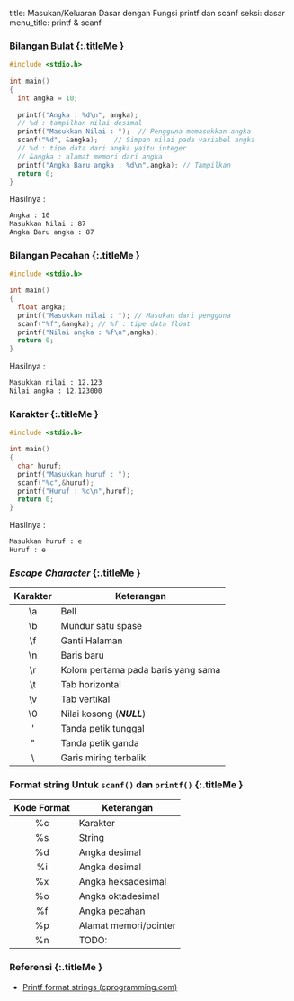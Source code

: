 title: Masukan/Keluaran Dasar dengan Fungsi printf dan scanf
seksi: dasar
menu_title: printf & scanf

### <i class="fa fa-code"></i> Bilangan Bulat {:.titleMe }
``` c
#include <stdio.h>
 
int main()
{
  int angka = 10;
  
  printf("Angka : %d\n", angka);
  // %d : tampilkan nilai desimal
  printf("Masukkan Nilai : ");	// Pengguna memasukkan angka
  scanf("%d", &angka);    // Simpan nilai pada variabel angka
  // %d : tipe data dari angka yaitu integer
  // &angka : alamat memori dari angka
  printf("Angka Baru angka : %d\n",angka); // Tampilkan
  return 0;
}
```

Hasilnya :

``` bash
Angka : 10
Masukkan Nilai : 87
Angka Baru angka : 87
```

### <i class="fa fa-code"></i> Bilangan Pecahan {:.titleMe }
``` c
#include <stdio.h>

int main()
{
  float angka;
  printf("Masukkan nilai : "); // Masukan dari pengguna
  scanf("%f",&angka); // %f : tipe data float
  printf("Nilai angka : %f\n",angka);
  return 0;
}
```
Hasilnya :
``` bash
Masukkan nilai : 12.123
Nilai angka : 12.123000
```

### <i class="fa fa-code"></i> Karakter {:.titleMe }
``` c
#include <stdio.h>

int main()
{
  char huruf;
  printf("Masukkan huruf : ");
  scanf("%c",&huruf);
  printf("Huruf : %c\n",huruf);
  return 0;
}
```
Hasilnya :
``` bash
Masukkan huruf : e
Huruf : e
```

### <i class="fa fa-info-circle"></i> <i>Escape Character</i> {:.titleMe }
| Karakter | Keterangan |
|:---:|---|
| \a | Bell |
| \b | Mundur satu spase |
| \f | Ganti Halaman |
| \n | Baris baru |
| \r | Kolom pertama pada baris yang sama |
| \t | Tab horizontal |
| \v | Tab vertikal |
| \0 | Nilai kosong (<i>**NULL**</i>) |
| \' | Tanda petik tunggal |
| \" | Tanda petik ganda |
| \\ | Garis miring terbalik |

### <i class="fa fa-info-circle"></i> Format string Untuk `scanf()` dan `printf()` {:.titleMe }

| Kode Format | Keterangan |
|:---:|---|
| %c | Karakter |
| %s | String |
| %d | Angka desimal |
| %i | Angka desimal |
| %x | Angka heksadesimal |
| %o | Angka oktadesimal |
| %f | Angka pecahan |
| %p | Alamat memori/pointer |
| %n | TODO: |

### <i class="fa fa-list"></i> Referensi {:.titleMe }

- [Printf format strings (cprogramming.com)](http://www.cprogramming.com/tutorial/printf-format-strings.html)